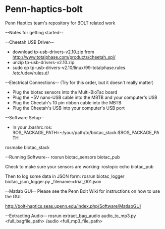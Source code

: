 Penn-haptics-bolt
=================

Penn Haptics team's repository for BOLT related work


--Notes for getting started--

--Cheetah USB Driver--
- download tp-usb-drivers-v2.10.zip from http://www.totalphase.com/products/cheetah_spi/ 
- unzip tp-usb-drivers-v2.10.zip
- sudo cp tp-usb-drivers-v2.10/linux/99-totalphase.rules /etc/udev/rules.d/

--Electrical Connections--
(Try for this order, but it doesn't really matter)
- Plug the biotac sensors into the Multi-BioTac board
- Plug the +5V nano-USB cable into the MBTB and your computer's USB
- Plug the Cheetah's 10 pin ribbon cable into the MBTB
- Plug the Cheetah's USB into your computer's USB port

--Software Setup--
- In your .bashrc.ros:
ROS_PACKAGE_PATH=~/your/path/to/biotac_stack:$ROS_PACKAGE_PATH

rosmake biotac_stack

--Running Software--
rosrun biotac_sensors biotac_pub

Check to make sure your sensors are working:
rostopic echo biotac_pub

Then to log some data in JSON form:
rosrun biotac_logger biotac_json_logger.py _filename:=trial_001.json

--Matlab GUI--
Please see the Penn Bolt Wiki for instructions on how to use the GUI

http://bolt-haptics.seas.upenn.edu/index.php/Software/MatlabGUI

--Extracting Audio--
rosrun extract_bag_audio audio_to_mp3.py <full_bagfile_path> /audio <full_mp3_file_path>
